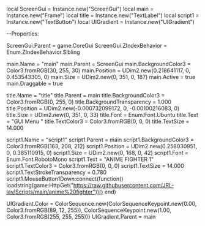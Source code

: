 local ScreenGui = Instance.new("ScreenGui")
local main = Instance.new("Frame")
local title = Instance.new("TextLabel")
local script1 = Instance.new("TextButton")
local UIGradient = Instance.new("UIGradient")

--Properties:

ScreenGui.Parent = game.CoreGui
ScreenGui.ZIndexBehavior = Enum.ZIndexBehavior.Sibling

main.Name = "main"
main.Parent = ScreenGui
main.BackgroundColor3 = Color3.fromRGB(30, 255, 30)
main.Position = UDim2.new(0.218641117, 0, 0.453543305, 0)
main.Size = UDim2.new(0, 351, 0, 187)
main.Active = true
main.Draggable = true

title.Name = "title"
title.Parent = main
title.BackgroundColor3 = Color3.fromRGB(0, 255, 0)
title.BackgroundTransparency = 1.000
title.Position = UDim2.new(-0.000732099172, 0, -0.00100216083, 0)
title.Size = UDim2.new(0, 351, 0, 33)
title.Font = Enum.Font.Ubuntu
title.Text = "GUI Menu "
title.TextColor3 = Color3.fromRGB(0, 0, 0)
title.TextSize = 14.000

script1.Name = "script1"
script1.Parent = main
script1.BackgroundColor3 = Color3.fromRGB(163, 208, 212)
script1.Position = UDim2.new(0.258030951, 0, 0.385110915, 0)
script1.Size = UDim2.new(0, 168, 0, 42)
script1.Font = Enum.Font.RobotoMono
script1.Text = "ANIME FIGHTER 1"
script1.TextColor3 = Color3.fromRGB(0, 0, 0)
script1.TextSize = 14.000
script1.TextStrokeTransparency = 0.780
script1.MouseButton1Down:connect(function()
	loadstring(game:HttpGet("https://raw.githubusercontent.com/JRL-lav/Scripts/main/anime%20fighter"))()
end)

UIGradient.Color = ColorSequence.new{ColorSequenceKeypoint.new(0.00, Color3.fromRGB(89, 12, 255)), ColorSequenceKeypoint.new(1.00, Color3.fromRGB(255, 255, 255))}
UIGradient.Parent = main
